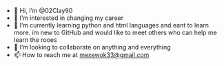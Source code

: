 - 👋 Hi, I’m @02Clay90
- 👀 I’m interested in changing my career
- 🌱 I’m currently learning python and html languages and eant to learn more. im new to GitHub and would like to meet others who can help me learn the rooes
- 💞️ I’m looking to collaborate on anything and everything
- 📫 How to reach me at mexewok33@gmail.com

<!---
02Clay90/02Clay90 is a ✨ special ✨ repository because its `README.md` (this file) appears on your GitHub profile.
You can click the Preview link to take a look at your changes.
--->
